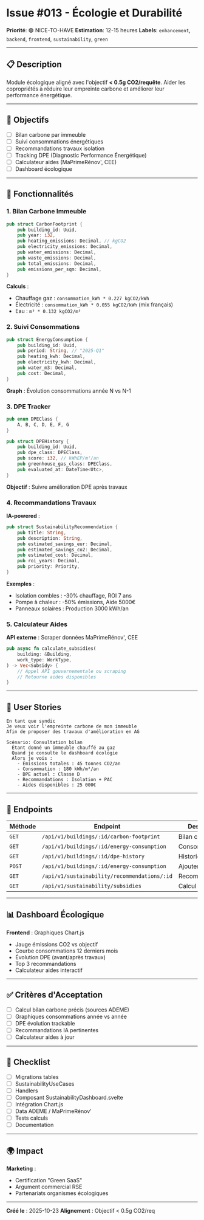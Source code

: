 # Issue #013 - Écologie et Durabilité

**Priorité**: 🟢 NICE-TO-HAVE
**Estimation**: 12-15 heures
**Labels**: `enhancement`, `backend`, `frontend`, `sustainability`, `green`

---

## 📋 Description

Module écologique aligné avec l'objectif **< 0.5g CO2/requête**. Aider les copropriétés à réduire leur empreinte carbone et améliorer leur performance énergétique.

---

## 🎯 Objectifs

- [ ] Bilan carbone par immeuble
- [ ] Suivi consommations énergétiques
- [ ] Recommandations travaux isolation
- [ ] Tracking DPE (Diagnostic Performance Énergétique)
- [ ] Calculateur aides (MaPrimeRénov', CEE)
- [ ] Dashboard écologique

---

## 📐 Fonctionnalités

### 1. Bilan Carbone Immeuble
```rust
pub struct CarbonFootprint {
    pub building_id: Uuid,
    pub year: i32,
    pub heating_emissions: Decimal, // kgCO2
    pub electricity_emissions: Decimal,
    pub water_emissions: Decimal,
    pub waste_emissions: Decimal,
    pub total_emissions: Decimal,
    pub emissions_per_sqm: Decimal,
}
```

**Calculs** :
- Chauffage gaz : `consommation_kWh * 0.227 kgCO2/kWh`
- Électricité : `consommation_kWh * 0.055 kgCO2/kWh` (mix français)
- Eau : `m³ * 0.132 kgCO2/m³`

### 2. Suivi Consommations

```rust
pub struct EnergyConsumption {
    pub building_id: Uuid,
    pub period: String, // "2025-Q1"
    pub heating_kwh: Decimal,
    pub electricity_kwh: Decimal,
    pub water_m3: Decimal,
    pub cost: Decimal,
}
```

**Graph** : Évolution consommations année N vs N-1

### 3. DPE Tracker

```rust
pub enum DPEClass {
    A, B, C, D, E, F, G
}

pub struct DPEHistory {
    pub building_id: Uuid,
    pub dpe_class: DPEClass,
    pub score: i32, // kWhEP/m²/an
    pub greenhouse_gas_class: DPEClass,
    pub evaluated_at: DateTime<Utc>,
}
```

**Objectif** : Suivre amélioration DPE après travaux

### 4. Recommandations Travaux

**IA-powered** :
```rust
pub struct SustainabilityRecommendation {
    pub title: String,
    pub description: String,
    pub estimated_savings_eur: Decimal,
    pub estimated_savings_co2: Decimal,
    pub estimated_cost: Decimal,
    pub roi_years: Decimal,
    pub priority: Priority,
}
```

**Exemples** :
- Isolation combles : -30% chauffage, ROI 7 ans
- Pompe à chaleur : -50% émissions, Aide 5000€
- Panneaux solaires : Production 3000 kWh/an

### 5. Calculateur Aides

**API externe** : Scraper données MaPrimeRénov', CEE

```rust
pub async fn calculate_subsidies(
    building: &Building,
    work_type: WorkType,
) -> Vec<Subsidy> {
    // Appel API gouvernementale ou scraping
    // Retourne aides disponibles
}
```

---

## 📝 User Stories

```gherkin
En tant que syndic
Je veux voir l'empreinte carbone de mon immeuble
Afin de proposer des travaux d'amélioration en AG

Scénario: Consultation bilan
  Étant donné un immeuble chauffé au gaz
  Quand je consulte le dashboard écologie
  Alors je vois :
    - Émissions totales : 45 tonnes CO2/an
    - Consommation : 180 kWh/m²/an
    - DPE actuel : Classe D
    - Recommandations : Isolation + PAC
    - Aides disponibles : 25 000€
```

---

## 🔧 Endpoints

| Méthode | Endpoint | Description |
|---------|----------|-------------|
| `GET` | `/api/v1/buildings/:id/carbon-footprint` | Bilan carbone |
| `GET` | `/api/v1/buildings/:id/energy-consumption` | Consommations |
| `GET` | `/api/v1/buildings/:id/dpe-history` | Historique DPE |
| `POST` | `/api/v1/buildings/:id/energy-consumption` | Ajouter relevé |
| `GET` | `/api/v1/sustainability/recommendations/:id` | Recommandations |
| `GET` | `/api/v1/sustainability/subsidies` | Calcul aides |

---

## 📊 Dashboard Écologique

**Frontend** : Graphiques Chart.js

- Jauge émissions CO2 vs objectif
- Courbe consommations 12 derniers mois
- Évolution DPE (avant/après travaux)
- Top 3 recommandations
- Calculateur aides interactif

---

## ✅ Critères d'Acceptation

- [ ] Calcul bilan carbone précis (sources ADEME)
- [ ] Graphiques consommations année vs année
- [ ] DPE évolution trackable
- [ ] Recommandations IA pertinentes
- [ ] Calculateur aides à jour

---

## 🚀 Checklist

- [ ] Migrations tables
- [ ] SustainabilityUseCases
- [ ] Handlers
- [ ] Composant SustainabilityDashboard.svelte
- [ ] Intégration Chart.js
- [ ] Data ADEME / MaPrimeRénov'
- [ ] Tests calculs
- [ ] Documentation

---

## 🌍 Impact

**Marketing** :
- Certification "Green SaaS"
- Argument commercial RSE
- Partenariats organismes écologiques

---

**Créé le** : 2025-10-23
**Alignement** : Objectif < 0.5g CO2/req
